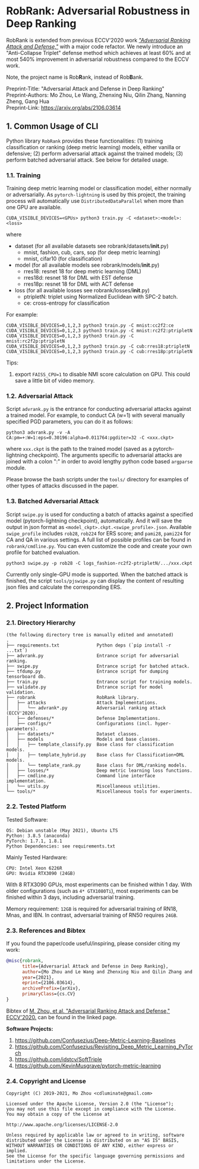 RobRank: Adversarial Robustness in Deep Ranking
===

RobRank is extended from previous ECCV'2020 work [*"Adversarial Ranking
Attack and Defense,"*](https://github.com/cdluminate/advrank) with a major
code refactor. We newly introduce an "Anti-Collapse Triplet" defense method
which achieves at least 60% and at most 540% improvement in adversarial
robustness compared to the ECCV work.

Note, the project name is Rob**R**ank, instead of Rob**B**ank.

Preprint-Title: "Adversarial Attack and Defense in Deep Ranking"  
Preprint-Authors: Mo Zhou, Le Wang, Zhenxing Niu, Qilin Zhang, Nanning Zheng, Gang Hua  
Preprint-Link: https://arxiv.org/abs/2106.03614

## 1. Common Usage of CLI

Python library `RobRank` provides these functionalities: (1) training 
classification or ranking (deep metric learning) models, either vanilla
or defensive; (2) perform adversarial attack against the trained models;
(3) perform batched adversarial attack. See below for detailed usage.

### 1.1. Training

Training deep metric learning model or classification model, either normally or adversarially.
As `pytorch-lightning` is used by this project, the training process will automatically use `DistributedDataParallel` when more than one GPU are available.

```shell
CUDA_VISIBLE_DEVICES=<GPUs> python3 train.py -C <dataset>:<model>:<loss>
```

where
* dataset (for all available datasets see robrank/datasets/__init__.py)
  * mnist, fashion, cub, cars, sop (for deep metric learning)
  * mnist, cifar10 (for classification)
* model (for all available models see robrank/models/__init__.py)
  * rres18: resnet 18 for deep metric learning (DML)
  * rres18d: resnet 18 for DML with EST defense
  * rres18p: resnet 18 for DML with ACT defense
* loss (for all available losses see robrank/losses/__init__.py)
  * ptripletN: triplet using Normalized Euclidean with SPC-2 batch.
  * ce: cross-entropy for classification

For example:
```shell
CUDA_VISIBLE_DEVICES=0,1,2,3 python3 train.py -C mnist:cc2f2:ce
CUDA_VISIBLE_DEVICES=0,1,2,3 python3 train.py -C mnist:rc2f2:ptripletN
CUDA_VISIBLE_DEVICES=0,1,2,3 python3 train.py -C mnist:rc2f2p:ptripletN
CUDA_VISIBLE_DEVICES=0,1,2,3 python3 train.py -C cub:rres18:ptripletN
CUDA_VISIBLE_DEVICES=0,1,2,3 python3 train.py -C cub:rres18p:ptripletN
```

Tips:
1. export `FAISS_CPU=1` to disable NMI score calculation on GPU. This could
save a little bit of video memory.

### 1.2. Adversarial Attack

Script `advrank.py` is the entrance for conducting adversarial attacks
against a trained model. For example, to conduct CA (w=1) with several
manually specified PGD parameters, you can do it as follows:

```shell
python3 advrank.py -v -A CA:pm=+:W=1:eps=0.30196:alpha=0.011764:pgditer=32 -C <xxx.ckpt>
```
where `xxx.ckpt` is the path to the trained model (saved as a pytorch-lightning checkpoint).
The arguments specific to adversarial attacks are joined with a colon ":"
in order to avoid lengthy python code based `argparse` module.

Please browse the bash scripts under the `tools/` directory for examples
of other types of attacks discussed in the paper.

### 1.3. Batched Adversarial Attack

Script `swipe.py` is used for conducting a batch of attacks against a specified
model (pytorch-lightning checkpoint), automatically. And it will save the
output in json format as `<model_ckpt>.ckpt.<swipe_profile>.json`.
Available `swipe_profile` includes `rob28`, `rob224` for ERS score;
and `pami28`, `pami224` for CA and QA in various settings. A full list
of possible profiles can be found in `robrank/cmdline.py`. You can even
customize the code and create your own profile for batched evaluation.

```shell
python3 swipe.py -p rob28 -C logs_fashion-rc2f2-ptripletN/.../xxx.ckpt
```

Currently only single-GPU mode is supported. When the batched attack is finished,
the script `tools/pjswipe.py` can display the content of resulting
json files and calculate the corresponding ERS.

## 2. Project Information

### 2.1. Directory Hierarchy

```
(the following directory tree is manually edited and annotated)
.
├── requirements.txt              Python deps (`pip install -r ...txt`)
├── advrank.py                    Entrance script for adversarial ranking.
├── swipe.py                      Entrance script for batched attack.
├── tfdump.py                     Entrance script for dumping tensorboard db.
├── train.py                      Entrance script for training models.
├── validate.py                   Entrance script for model validation.
├── robrank                       RobRank library.
│   ├── attacks                   Attack Implementations.
│   │   └── advrank*.py           Adversarial ranking attack (ECCV'2020).
│   ├── defenses/*                Defense Implementations.
│   ├── configs/*                 Configurations (incl. hyper-parameters).
│   ├── datasets/*                Dataset classes.
│   ├── models                    Models and base classes.
│   │   ├── template_classify.py  Base class for classification models.
│   │   ├── template_hybrid.py    Base class for Classification+DML models.
│   │   └── template_rank.py      Base class for DML/ranking models.
│   ├── losses/*                  Deep metric learning loss functions.
│   ├── cmdline.py                Command line interface implementation.
│   └── utils.py                  Miscellaneous utilities.
└── tools/*                       Miscellaneous tools for experiments.
```

### 2.2. Tested Platform

Tested Software:

```
OS: Debian unstable (May 2021), Ubuntu LTS
Python: 3.8.5 (anaconda)
PyTorch: 1.7.1, 1.8.1
Python Dependencies: see requirements.txt
```

Mainly Tested Hardware:
```
CPU: Intel Xeon 6226R
GPU: Nvidia RTX3090 (24GB)
```
With 8 RTX3090 GPUs, most experiments can be finished within 1 day.
With older configurations (such as `4* GTX1080Ti`), most experiments can be
finished within 3 days, including adversarial training.

Memory requirement: `12GB` is required for adversarial training of RN18, Mnas,
and IBN. In contrast, adversarial training of RN50 requires `24GB`.

### 2.3. References and Bibtex

If you found the paper/code useful/inspiring, please consider citing my work:

```bibtex
@misc{robrank,
      title={Adversarial Attack and Defense in Deep Ranking}, 
      author={Mo Zhou and Le Wang and Zhenxing Niu and Qilin Zhang and Nanning Zheng and Gang Hua},
      year={2021},
      eprint={2106.03614},
      archivePrefix={arXiv},
      primaryClass={cs.CV}
}
```

Bibtex of [M. Zhou, et al. "Adversarial Ranking Attack and Defense," ECCV'2020.](https://github.com/cdluminate/advrank) can be found in the linked page.

**Software Projects:**

1. https://github.com/Confusezius/Deep-Metric-Learning-Baselines
2. https://github.com/Confusezius/Revisiting_Deep_Metric_Learning_PyTorch
3. https://github.com/idstcv/SoftTriple
4. https://github.com/KevinMusgrave/pytorch-metric-learning

### 2.4. Copyright and License

```
Copyright (C) 2019-2021, Mo Zhou <cdluminate@gmail.com>

Licensed under the Apache License, Version 2.0 (the "License");
you may not use this file except in compliance with the License.
You may obtain a copy of the License at

http://www.apache.org/licenses/LICENSE-2.0

Unless required by applicable law or agreed to in writing, software
distributed under the License is distributed on an "AS IS" BASIS,
WITHOUT WARRANTIES OR CONDITIONS OF ANY KIND, either express or implied.
See the License for the specific language governing permissions and
limitations under the License.
```
